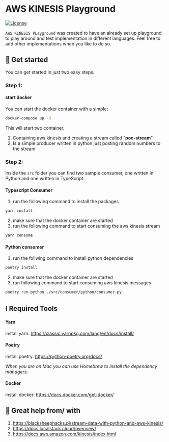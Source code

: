 # AWS KINESIS Playground
[![License](https://img.shields.io/badge/license-MIT-blue.svg)](https://opensource.org/licenses/MIT)

`AWS KINESIS PLayground` was created to have an already set up playground to play around and test implementation in different languages.
Feel free to add other implementations when you like to do so. 

## :tada: Get started
You can get started in just two easy steps.

### Step 1:
#### start docker
You can start the docker container with a simple:

```bash
docker-compose up -d
```

This will start two container. 
1. Containing aws kinesis and creating a stream called "**poc-stream**"
2. Is a simple producer written in python just posting random numbers to the stream 

### Step 2:
Inside the `src` folder you can find two sample consumer, one written in Python and one written in TypeScript. 

#### Typescript Consumer 
1. run the following command to install the packages
``` bash
yarn install
``` 

2. make sure that the docker container are started
3. run  the following command to start consuming the aws kinesis stream
```bash
yarn consume
```

#### Python consumer
1. run the follwing command to install python dependencies
``` bash
poetry install
```
2. make sure that the docker container are started
3. run following command to start consuming aws kinesis messages
```bash
poetry run python ./src/consumer/python/consumer.py 
```

## :information_source: Required Tools 

#### Yarn
install yarn: https://classic.yarnpkg.com/lang/en/docs/install/

#### Poetry
install poetry: https://python-poetry.org/docs/

_When you are on Mac you can use Homebrew to install the dependency managers._ 

#### Docker
install docker: https://docs.docker.com/get-docker/

## :clap: Great help from/ with
1. https://blacksheephacks.pl/stream-data-with-python-and-aws-kinesis/
2. https://docs.localstack.cloud/overview/
3. https://docs.aws.amazon.com/kinesis/index.html